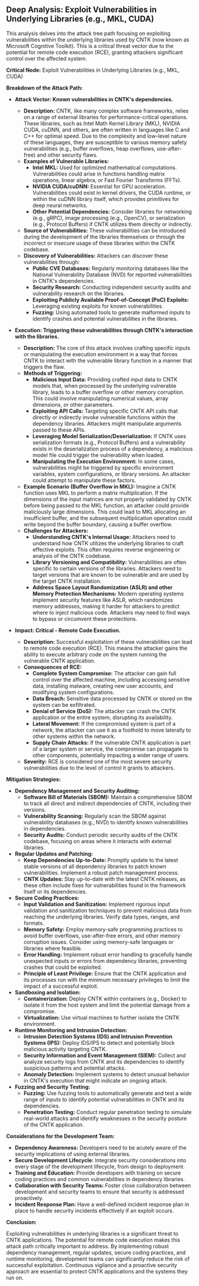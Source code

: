 ## Deep Analysis: Exploit Vulnerabilities in Underlying Libraries (e.g., MKL, CUDA)

This analysis delves into the attack tree path focusing on exploiting vulnerabilities within the underlying libraries used by CNTK (now known as Microsoft Cognitive Toolkit). This is a critical threat vector due to the potential for remote code execution (RCE), granting attackers significant control over the affected system.

**Critical Node:** Exploit Vulnerabilities in Underlying Libraries (e.g., MKL, CUDA)

**Breakdown of the Attack Path:**

* **Attack Vector: Known vulnerabilities in CNTK's dependencies.**

    * **Description:** CNTK, like many complex software frameworks, relies on a range of external libraries for performance-critical operations. These libraries, such as Intel Math Kernel Library (MKL), NVIDIA CUDA, cuDNN, and others, are often written in languages like C and C++ for optimal speed. Due to the complexity and low-level nature of these languages, they are susceptible to various memory safety vulnerabilities (e.g., buffer overflows, heap overflows, use-after-free) and other security flaws.
    * **Examples of Vulnerable Libraries:**
        * **Intel MKL:**  Used for optimized mathematical computations. Vulnerabilities could arise in functions handling matrix operations, linear algebra, or Fast Fourier Transforms (FFTs).
        * **NVIDIA CUDA/cuDNN:**  Essential for GPU acceleration. Vulnerabilities could exist in kernel drivers, the CUDA runtime, or within the cuDNN library itself, which provides primitives for deep neural networks.
        * **Other Potential Dependencies:**  Consider libraries for networking (e.g., gRPC), image processing (e.g., OpenCV), or serialization (e.g., Protocol Buffers) if CNTK utilizes them directly or indirectly.
    * **Source of Vulnerabilities:** These vulnerabilities can be introduced during the development of the libraries themselves or through the incorrect or insecure usage of these libraries within the CNTK codebase.
    * **Discovery of Vulnerabilities:** Attackers can discover these vulnerabilities through:
        * **Public CVE Databases:** Regularly monitoring databases like the National Vulnerability Database (NVD) for reported vulnerabilities in CNTK's dependencies.
        * **Security Research:** Conducting independent security audits and vulnerability research on the libraries.
        * **Exploiting Publicly Available Proof-of-Concept (PoC) Exploits:** Leveraging existing exploits for known vulnerabilities.
        * **Fuzzing:** Using automated tools to generate malformed inputs to identify crashes and potential vulnerabilities in the libraries.

* **Execution: Triggering these vulnerabilities through CNTK's interaction with the libraries.**

    * **Description:**  The core of this attack involves crafting specific inputs or manipulating the execution environment in a way that forces CNTK to interact with the vulnerable library function in a manner that triggers the flaw.
    * **Methods of Triggering:**
        * **Malicious Input Data:**  Providing crafted input data to CNTK models that, when processed by the underlying vulnerable library, leads to a buffer overflow or other memory corruption. This could involve manipulating numerical values, array dimensions, or other parameters.
        * **Exploiting API Calls:**  Targeting specific CNTK API calls that directly or indirectly invoke vulnerable functions within the dependency libraries. Attackers might manipulate arguments passed to these APIs.
        * **Leveraging Model Serialization/Deserialization:** If CNTK uses serialization formats (e.g., Protocol Buffers) and a vulnerability exists in the deserialization process of a dependency, a malicious model file could trigger the vulnerability when loaded.
        * **Manipulating the Execution Environment:** In some cases, vulnerabilities might be triggered by specific environment variables, system configurations, or library versions. An attacker could attempt to manipulate these factors.
    * **Example Scenario (Buffer Overflow in MKL):** Imagine a CNTK function uses MKL to perform a matrix multiplication. If the dimensions of the input matrices are not properly validated by CNTK before being passed to the MKL function, an attacker could provide maliciously large dimensions. This could lead to MKL allocating an insufficient buffer, and the subsequent multiplication operation could write beyond the buffer boundary, causing a buffer overflow.
    * **Challenges for Attackers:**
        * **Understanding CNTK's Internal Usage:** Attackers need to understand how CNTK utilizes the underlying libraries to craft effective exploits. This often requires reverse engineering or analysis of the CNTK codebase.
        * **Library Versioning and Compatibility:** Vulnerabilities are often specific to certain versions of the libraries. Attackers need to target versions that are known to be vulnerable and are used by the target CNTK installation.
        * **Address Space Layout Randomization (ASLR) and other Memory Protection Mechanisms:** Modern operating systems implement security features like ASLR, which randomizes memory addresses, making it harder for attackers to predict where to inject malicious code. Attackers may need to find ways to bypass or circumvent these protections.

* **Impact: Critical - Remote Code Execution.**

    * **Description:** Successful exploitation of these vulnerabilities can lead to remote code execution (RCE). This means the attacker gains the ability to execute arbitrary code on the system running the vulnerable CNTK application.
    * **Consequences of RCE:**
        * **Complete System Compromise:** The attacker can gain full control over the affected machine, including accessing sensitive data, installing malware, creating new user accounts, and modifying system configurations.
        * **Data Breach:**  Sensitive data processed by CNTK or stored on the system can be exfiltrated.
        * **Denial of Service (DoS):** The attacker can crash the CNTK application or the entire system, disrupting its availability.
        * **Lateral Movement:**  If the compromised system is part of a network, the attacker can use it as a foothold to move laterally to other systems within the network.
        * **Supply Chain Attacks:**  If the vulnerable CNTK application is part of a larger system or service, the compromise can propagate to other components, potentially impacting a wider range of users.
    * **Severity:** RCE is considered one of the most severe security vulnerabilities due to the level of control it grants to attackers.

**Mitigation Strategies:**

* **Dependency Management and Security Auditing:**
    * **Software Bill of Materials (SBOM):** Maintain a comprehensive SBOM to track all direct and indirect dependencies of CNTK, including their versions.
    * **Vulnerability Scanning:** Regularly scan the SBOM against vulnerability databases (e.g., NVD) to identify known vulnerabilities in dependencies.
    * **Security Audits:** Conduct periodic security audits of the CNTK codebase, focusing on areas where it interacts with external libraries.
* **Regular Updates and Patching:**
    * **Keep Dependencies Up-to-Date:**  Promptly update to the latest stable versions of all dependency libraries to patch known vulnerabilities. Implement a robust patch management process.
    * **CNTK Updates:** Stay up-to-date with the latest CNTK releases, as these often include fixes for vulnerabilities found in the framework itself or its dependencies.
* **Secure Coding Practices:**
    * **Input Validation and Sanitization:** Implement rigorous input validation and sanitization techniques to prevent malicious data from reaching the underlying libraries. Verify data types, ranges, and formats.
    * **Memory Safety:** Employ memory-safe programming practices to avoid buffer overflows, use-after-free errors, and other memory corruption issues. Consider using memory-safe languages or libraries where feasible.
    * **Error Handling:** Implement robust error handling to gracefully handle unexpected inputs or errors from dependency libraries, preventing crashes that could be exploited.
    * **Principle of Least Privilege:** Ensure that the CNTK application and its processes run with the minimum necessary privileges to limit the impact of a successful exploit.
* **Sandboxing and Isolation:**
    * **Containerization:** Deploy CNTK within containers (e.g., Docker) to isolate it from the host system and limit the potential damage from a compromise.
    * **Virtualization:** Use virtual machines to further isolate the CNTK environment.
* **Runtime Monitoring and Intrusion Detection:**
    * **Intrusion Detection Systems (IDS) and Intrusion Prevention Systems (IPS):** Deploy IDS/IPS to detect and potentially block malicious activity targeting CNTK.
    * **Security Information and Event Management (SIEM):** Collect and analyze security logs from CNTK and its dependencies to identify suspicious patterns and potential attacks.
    * **Anomaly Detection:** Implement systems to detect unusual behavior in CNTK's execution that might indicate an ongoing attack.
* **Fuzzing and Security Testing:**
    * **Fuzzing:** Use fuzzing tools to automatically generate and test a wide range of inputs to identify potential vulnerabilities in CNTK and its dependencies.
    * **Penetration Testing:** Conduct regular penetration testing to simulate real-world attacks and identify weaknesses in the security posture of the CNTK application.

**Considerations for the Development Team:**

* **Dependency Awareness:**  Developers need to be acutely aware of the security implications of using external libraries.
* **Secure Development Lifecycle:** Integrate security considerations into every stage of the development lifecycle, from design to deployment.
* **Training and Education:** Provide developers with training on secure coding practices and common vulnerabilities in dependency libraries.
* **Collaboration with Security Teams:** Foster close collaboration between development and security teams to ensure that security is addressed proactively.
* **Incident Response Plan:** Have a well-defined incident response plan in place to handle security incidents effectively if an exploit occurs.

**Conclusion:**

Exploiting vulnerabilities in underlying libraries is a significant threat to CNTK applications. The potential for remote code execution makes this attack path critically important to address. By implementing robust dependency management, regular updates, secure coding practices, and runtime monitoring, development teams can significantly reduce the risk of successful exploitation. Continuous vigilance and a proactive security approach are essential to protect CNTK applications and the systems they run on.
